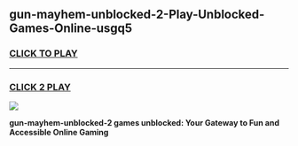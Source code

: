 
## gun-mayhem-unblocked-2-Play-Unblocked-Games-Online-usgq5
<h3>
<a href="https://premium76.site?title=gun-mayhem-unblocked-2&ref=25A">CLICK TO PLAY</a></h3>
<hr>

<h3>
<a href="https://premium76.site?title=gun-mayhem-unblocked-2&ref=25A">CLICK 2 PLAY</a>
  
</h3>

<a href="https://premium76.site?title=gun-mayhem-unblocked-2&ref=25A"><img src="https://clearcache.store/games.png"></a>


**gun-mayhem-unblocked-2 games unblocked: Your Gateway to Fun and Accessible Online Gaming**
